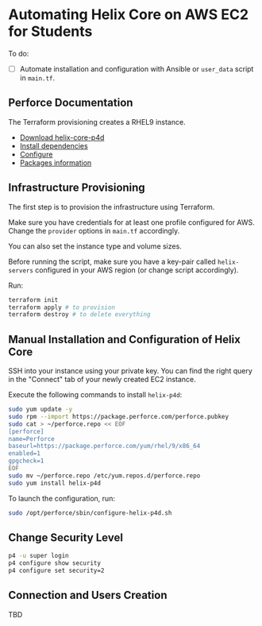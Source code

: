 # Automating Helix Core on AWS EC2 for Students

To do:

- [ ] Automate installation and configuration with Ansible or `user_data` script in `main.tf`.

## Perforce Documentation

The Terraform provisioning creates a RHEL9 instance.

- [Download helix-core-p4d](https://www.perforce.com/downloads/helix-core-p4d)
- [Install dependencies](https://help.perforce.com/helix-core/server-apps/p4sag/current/Content/P4SAG/install.linux.packages.install.html)
- [Configure](https://help.perforce.com/helix-core/server-apps/p4sag/current/Content/P4SAG/install.linux.packages.configure.html)
- [Packages information](https://www.perforce.com/perforce-packages)

## Infrastructure Provisioning

The first step is to provision the infrastructure using Terraform.

Make sure you have credentials for at least one profile configured for AWS. Change the `provider` options in `main.tf` accordingly.

You can also set the instance type and volume sizes.

Before running the script, make sure you have a key-pair called `helix-servers` configured in your AWS region (or change script accordingly).

Run:

```sh
terraform init
terraform apply # to provision
terraform destroy # to delete everything
```

## Manual Installation and Configuration of Helix Core

SSH into your instance using your private key. You can find the right query in the "Connect" tab of your newly created EC2 instance.

Execute the following commands to install `helix-p4d`:

```sh
sudo yum update -y
sudo rpm --import https://package.perforce.com/perforce.pubkey
sudo cat > ~/perforce.repo << EOF
[perforce]
name=Perforce
baseurl=https://package.perforce.com/yum/rhel/9/x86_64
enabled=1
gpgcheck=1
EOF
sudo mv ~/perforce.repo /etc/yum.repos.d/perforce.repo
sudo yum install helix-p4d
```

To launch the configuration, run:

```sh
sudo /opt/perforce/sbin/configure-helix-p4d.sh
```

## Change Security Level

```sh
p4 -u super login
p4 configure show security
p4 configure set security=2
```

## Connection and Users Creation

TBD